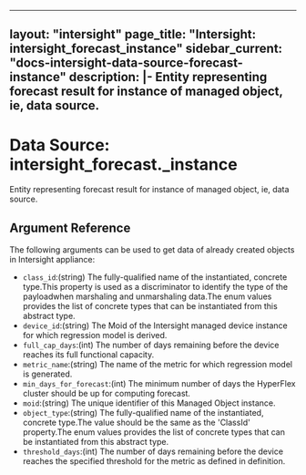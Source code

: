 
---
layout: "intersight"
page_title: "Intersight: intersight_forecast_instance"
sidebar_current: "docs-intersight-data-source-forecast-instance"
description: |-
Entity representing forecast result for instance of managed object, ie, data source.
---

# Data Source: intersight_forecast._instance
Entity representing forecast result for instance of managed object, ie, data source.
## Argument Reference
The following arguments can be used to get data of already created objects in Intersight appliance:
* `class_id`:(string) The fully-qualified name of the instantiated, concrete type.This property is used as a discriminator to identify the type of the payloadwhen marshaling and unmarshaling data.The enum values provides the list of concrete types that can be instantiated from this abstract type. 
* `device_id`:(string) The Moid of the Intersight managed device instance for which regression model is derived. 
* `full_cap_days`:(int) The number of days remaining before the device reaches its full functional capacity. 
* `metric_name`:(string) The name of the metric for which regression model is generated. 
* `min_days_for_forecast`:(int) The minimum number of days the HyperFlex cluster should be up for computing forecast. 
* `moid`:(string) The unique identifier of this Managed Object instance. 
* `object_type`:(string) The fully-qualified name of the instantiated, concrete type.The value should be the same as the 'ClassId' property.The enum values provides the list of concrete types that can be instantiated from this abstract type. 
* `threshold_days`:(int) The number of days remaining before the device reaches the specified threshold for the metric as defined in definition. 
